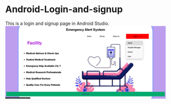 # Android-Login-and-signup
This is a login and signup page in Android Studio.
<img src="https://github.com/Ayushkhodankar/Bed-Booking-System/blob/main/Images/ealert.png" alt="result"></img>

